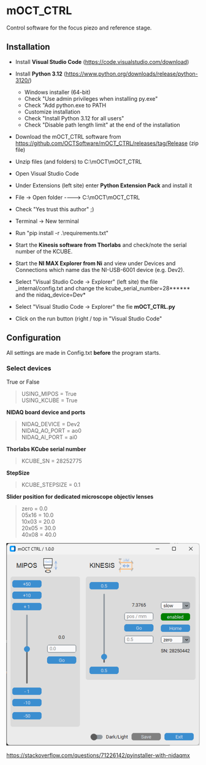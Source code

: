 # mOCT_CTRL

Control software for the focus piezo and reference stage.

## Installation

- Install **Visual Studio Code** (https://code.visualstudio.com/download)
- Install **Python 3.12** (https://www.python.org/downloads/release/python-3120/)
  - Windows installer (64-bit)
  - Check "Use admin privileges when installing py.exe"
  - Check "Add python.exe to PATH
  - Customize installation
  - Check "Install Python 3.12 for all users"
  - Check "Disable path length limit" at the end of the installation
- Download the mOCT_CTRL software from https://github.com/OCTSoftware/mOCT_CTRL/releases/tag/Release (zip file)
- Unzip files (and folders) to C:\mOCT\mOCT_CTRL

- Open Visual Studio Code
- Under Extensions (left site) enter **Python Extension Pack** and install it

- File -> Open folder ----> C:\mOCT\mOCT_CTRL
- Check "Yes trust this author" ;)
- Terminal -> New terminal
- Run "pip install -r .\requirements.txt"

- Start the **Kinesis software from Thorlabs** and check/note the serial number of the KCUBE.
- Start the **NI MAX Explorer from Ni** and view under Devices and Connections which name das the NI-USB-6001 device (e.g. Dev2).

- Select "Visual Studio Code -> Explorer" (left site) the file \_internal/config.txt and change the kcube_serial_number=28**\*\*** and the nidaq_device=Dev\*
- Select "Visual Studio Code -> Explorer" the fie **mOCT_CTRL.py**

- Click on the run button (right / top in "Visual Studio Code"

## Configuration

All settings are made in Config.txt **before** the program starts.

### Select devices

True or False

> USING_MIPOS = True \
> USING_KCUBE = True

**NIDAQ board device and ports**

> NIDAQ_DEVICE = Dev2 \
> NIDAQ_AO_PORT = ao0 \
> NIDAQ_AI_PORT = ai0

**Thorlabs KCube serial number**

> KCUBE_SN = 28252775

**StepSize**

> KCUBE_STEPSIZE = 0.1

**Slider position for dedicated microscope objectiv lenses**

> zero = 0.0 \
> 05x16 = 10.0 \
> 10x03 = 20.0 \
> 20x05 = 30.0 \
> 40x08 = 40.0

![Screenshot from the GUI](GUI.png)

https://stackoverflow.com/questions/71226142/pyinstaller-with-nidaqmx

